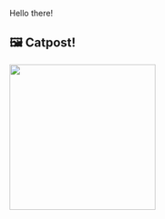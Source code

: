 Hello there!



## 🖼️ Catpost!

<sub>
    <img src="https://cdn2.thecatapi.com/images/4m_w01PTX.jpg" height="256">
</sub>


